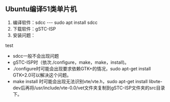 ## Ubuntu编译51类单片机

1. 编译软件：sdcc --- sudo apt install sdcc
2. 下载软件：gSTC-ISP
3. 安装问题：

test

- sdcc一般不会出现问题
- gSTC-ISP时（依次./configure，make，make，install)。
- ./configure时可能会出现要求依赖GTK+的情况，sudo apt-get install GTK+2.0可以解决这个问题。
- make install 时可能会出现无法识别vte/vte.h，sudo apt-get install libvte-dev后再将/usr/include/vte-0.0/vet文件夹复制到gSTC-ISP文件夹的src目录下。
